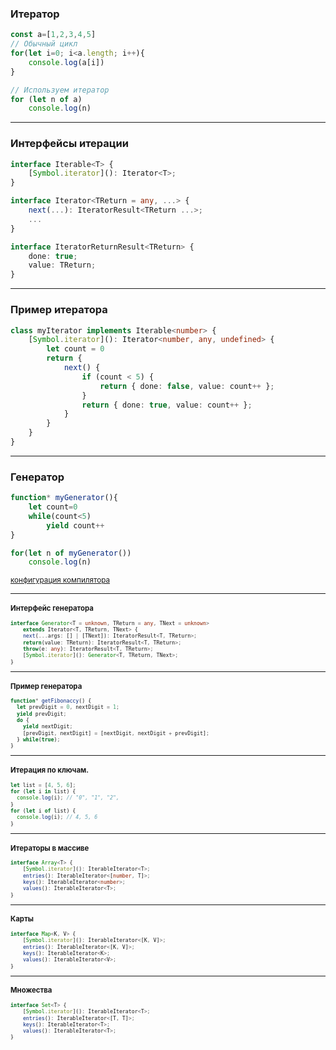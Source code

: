### Итератор

```typescript
const a=[1,2,3,4,5]
// Обычный цикл
for(let i=0; i<a.length; i++){
    console.log(a[i])
}

// Используем итератор
for (let n of a)
    console.log(n)
```

---

### Интерфейсы итерации

```typescript
interface Iterable<T> {
    [Symbol.iterator](): Iterator<T>;
}

interface Iterator<TReturn = any, ...> {   
    next(...): IteratorResult<TReturn ...>;
    ...
}

interface IteratorReturnResult<TReturn> {
    done: true;
    value: TReturn;
}
```

---

### Пример итератора

```typescript
class myIterator implements Iterable<number> {
    [Symbol.iterator](): Iterator<number, any, undefined> {
        let count = 0
        return {
            next() {
                if (count < 5) {
                    return { done: false, value: count++ };
                }
                return { done: true, value: count++ };
            }
        }
    }
}
```

----

### Генератор

```typescript
function* myGenerator(){
    let count=0
    while(count<5)
        yield count++
}

for(let n of myGenerator())
    console.log(n)
```

<small>[конфигурация компилятора](tsconfig.json)<small>

---

### Интерфейс генератора

```typescript
interface Generator<T = unknown, TReturn = any, TNext = unknown>
    extends Iterator<T, TReturn, TNext> {
    next(...args: [] | [TNext]): IteratorResult<T, TReturn>;
    return(value: TReturn): IteratorResult<T, TReturn>;
    throw(e: any): IteratorResult<T, TReturn>;
    [Symbol.iterator](): Generator<T, TReturn, TNext>;
}
```

---

### Пример генератора

```typescript
function* getFibonaccy() {
  let prevDigit = 0, nextDigit = 1;
  yield prevDigit; 
  do {
    yield nextDigit;
	[prevDigit, nextDigit] = [nextDigit, nextDigit + prevDigit];
  } while(true);
}
```


----

### Итерация по ключам.

```typescript
let list = [4, 5, 6];
for (let i in list) {
  console.log(i); // "0", "1", "2",
}
for (let i of list) {
  console.log(i); // 4, 5, 6
}
```

---

### Итераторы в массиве

```typescript
interface Array<T> {
    [Symbol.iterator](): IterableIterator<T>;
    entries(): IterableIterator<[number, T]>;
    keys(): IterableIterator<number>;
    values(): IterableIterator<T>;
}
```

---

### Карты

```typescript
interface Map<K, V> {
    [Symbol.iterator](): IterableIterator<[K, V]>;
    entries(): IterableIterator<[K, V]>;
    keys(): IterableIterator<K>;
    values(): IterableIterator<V>;
}
```

---

### Множества

```typescript
interface Set<T> {
    [Symbol.iterator](): IterableIterator<T>;
    entries(): IterableIterator<[T, T]>;
    keys(): IterableIterator<T>;
    values(): IterableIterator<T>;
}
```



